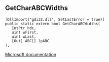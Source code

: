 ## GetCharABCWidths

```
[DllImport("gdi32.dll", SetLastError = true)]
public static extern bool GetCharABCWidths(
   IntPtr hdc,
   uint wFirst,
   uint wLast,
   [Out] ABC[] lpABC
);
```

[Microsoft documentation](https://docs.microsoft.com/en-us/windows/win32/api/wingdi/nf-wingdi-getcharabcwidthsa)
